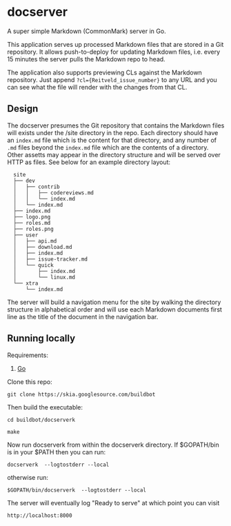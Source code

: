 # docserver

A super simple Markdown (CommonMark) server in Go.

This application serves up processed Markdown files that are
stored in a Git repository. It allows push-to-deploy for updating
Markdown files, i.e. every 15 minutes the server pulls the Markdown
repo to head.

The application also supports previewing CLs against the Markdown
repository. Just append `?cl={Reitveld_issue_number}` to any
URL and you can see what the file will render with the changes
from that CL.

## Design

The docserver presumes the Git repository that contains the Markdown files will
exists under the /site directory in the repo. Each directory should have an
`index.md` file which is the content for that directory, and any number of
`.md` files beyond the `index.md` file which are the contents of a directory.
Other assetts may appear in the directory structure and will be served over
HTTP as files. See below for an example directory layout:

```
  site
  ├── dev
  │   ├── contrib
  │   │   ├── codereviews.md
  │   │   └── index.md
  │   └── index.md
  ├── index.md
  ├── logo.png
  ├── roles.md
  ├── roles.png
  ├── user
  │   ├── api.md
  │   ├── download.md
  │   ├── index.md
  │   ├── issue-tracker.md
  │   └── quick
  │       ├── index.md
  │       └── linux.md
  └── xtra
      └── index.md
```

The server will build a navigation menu for the site by walking the directory
structure in alphabetical order and will use each Markdown documents first line
as the title of the document in the navigation bar.

## Running locally

Requirements:

1. [Go](https://golang.org)

Clone this repo:

    git clone https://skia.googlesource.com/buildbot

Then build the executable:

    cd buildbot/docserverk

    make

Now run docserverk from within the docserverk directory. If $GOPATH/bin is in
your $PATH then you can run:

    docserverk  --logtostderr --local

otherwise run:

    $GOPATH/bin/docserverk  --logtostderr --local

The server will eventually log "Ready to serve" at which point you can visit

    http://localhost:8000

